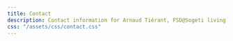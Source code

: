 ```yaml
---
title: Contact
description: Contact information for Arnaud Tiérant, FSD@Sogeti living and working in Montpellier, France.
css: "/assets/css/contact.css"
---
```

